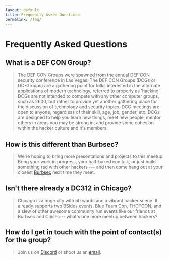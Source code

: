 ```yaml
---
layout: default
title: Frequently Asked Questions
permalink: /faq/
---
```

# Frequently Asked Questions

## What is a DEF CON Group?

> The DEF CON Groups were spawned from the annual DEF CON security conference in Las Vegas. The DEF CON Groups (DCGs or DC-Groups) are a gathering point for folks interested in the alternate applications of modern technology, referred to properly as 'hacking'. DCGs are not intended to compete with any other computer groups, such as 2600, but rather to provide yet another gathering place for the discussion of technology and security topics. DCG meetings are open to anyone, regardless of their skill, age, job, gender, etc. DCGs are designed to help you learn new things, meet new people, mentor others in areas you may be strong in, and provide some cohesion within the hacker culture and it's members.

## How is this different than Burbsec?

> We're hoping to bring more presentations and projects to this meetup. Bring your work in progress, your half-baked con talk, or just build something rad with other hackers --- and then come hang out at your closest [Burbsec](https://burbsec.com/) next time they meet. 

## Isn't there already a DC312 in Chicago?

> Chicago is a huge city with 50 wards and a vibrant hacker scene. It already supports two BSides events, Blue Team Con, THOTCON, and a slew of other awesome community run events like our friends at Burbsec and Chisec -- what's one more meetup between hackers?

## How do I get in touch with the point of contact(s) for the group?

> Join us on [Discord](https://discord.gg/Qm25ESWx8T) or shoot us an [email](&#x6D;&#x61;&#x69;&#x6C;&#x74;&#x6F;&#x3A;&#x70;&#x6F;&#x63;&#x40;&#x64;&#x63;&#x67;&#x63;&#x68;&#x69;&#x63;&#x61;&#x67;&#x6F;&#x2E;&#x6F;&#x72;&#x67;).